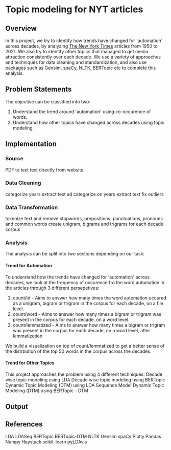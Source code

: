 # Topic modeling for NYT articles

## Overview
In this project, we try to identify how trends have changed for 'automation' across decades, by analyzing [The New York Times](https://www.nytimes.com/) articles from 1950 to 2021. We also try to identify other topics that managed to get media attraction consistently over each decade. We use a variety of approaches and techniques for data cleaning and standardization, and also use packages such as Gensim, spaCy, NLTK, BERTopic etc to complete this analysis.

## Problem Statements
The objective can be classified into two:
<ol>
	<li>Understand the trend around 'automation' using co-occurence of words.</li>
	<li>Understand how other topics have changed across decades using topic modeling.</li>
</ol>

## Implementation
### Source
PDF to text
text directly from website
### Data Cleaning
categorize years
extract text ad categorize on years
extract text
fix outliers
### Data Transformation
tokenize text and remove stopwords, prepositions, punctuations, pronouns and common words
create unigram, bigrams and trigrams for each decade corpus

### Analysis
The analysis can be split into two sections depending on our task:
#### Trend for Automation
To understand how the trends have changed for 'automation' across decades, we look at the frequency of occurence fro the word automation in the articles through 3 different persepetives:
<ol>
	<li>count/id - Aims to answer how many times the word automation occured as a unigram, bigram or trigram in the corpus for each decade, on a file level.</li>
	<li>count/word - Aims to answer how many times a bigram or trigram was present in the corpus for each decade, on a word level.</li>
	<li>count/lemmatized - Aims to answer how many times a bigram or trigram was present in the corpus for each decade, on a word level, after lemmatization</li>
</ol>
We build a visualization on top of count/lemmatized to get a better sense of the distrbution of the top 50 words in the corpus across the decades.

#### Trend for Other Topics
This project approaches the problem using 4 different techniques:
Decade wise topic modeling using LDA
Decade wise topic modeling using BERTopic
Dynamic Topic Modeling (DTM) using LDA Sequence Model
Dynamic Topic Modeling (DTM) using BERTopic - DTM

## Output

## References
LDA
LDASeq
BERTopic
BERTopic-DTM
NLTK
Gensim
spaCy
Plotly
Pandas
Numpy
Haystack
scikit-learn
pyLDAvis